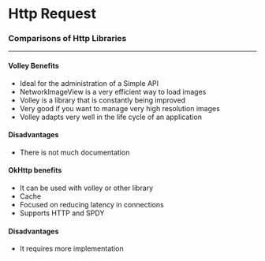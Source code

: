 # Http Request
### Comparisons of Http Libraries
-------------
#### Volley Benefits
- Ideal for the administration of a Simple API
- NetworkImageView is a very efficient way to load images
- Volley is a library that is constantly being improved
- Very good if you want to manage very high resolution images
- Volley adapts very well in the life cycle of an application

#### Disadvantages
- There is not much documentation

#### OkHttp benefits
- It can be used with volley or other library
- Cache
- Focused on reducing latency in connections
- Supports HTTP and SPDY

#### Disadvantages
- It requires more implementation
